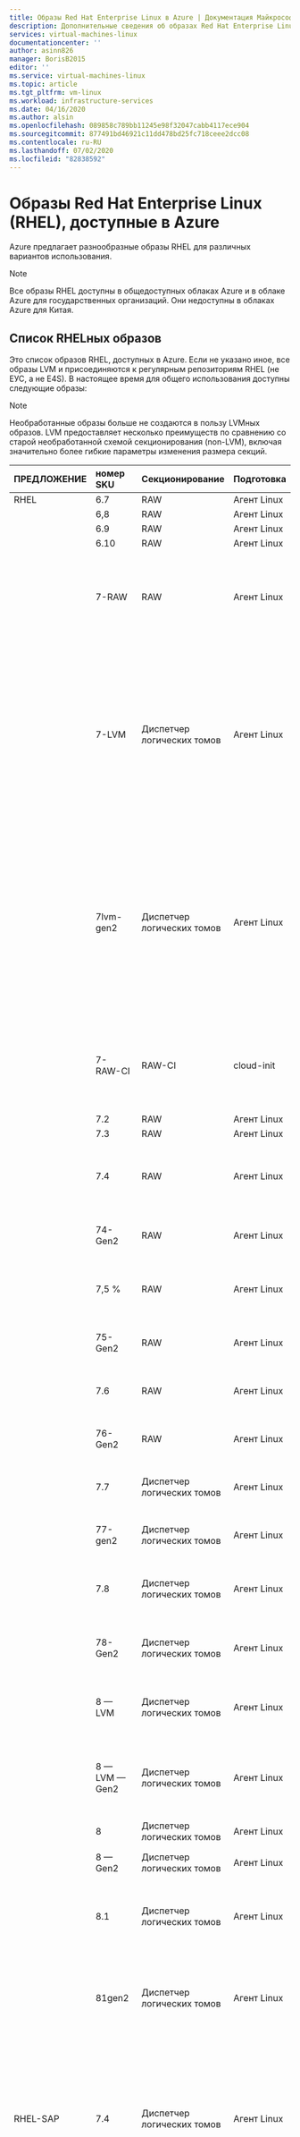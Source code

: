 ```yaml
---
title: Образы Red Hat Enterprise Linux в Azure | Документация Майкрософт
description: Дополнительные сведения об образах Red Hat Enterprise Linux в Microsoft Azure
services: virtual-machines-linux
documentationcenter: ''
author: asinn826
manager: BorisB2015
editor: ''
ms.service: virtual-machines-linux
ms.topic: article
ms.tgt_pltfrm: vm-linux
ms.workload: infrastructure-services
ms.date: 04/16/2020
ms.author: alsin
ms.openlocfilehash: 089858c789bb11245e98f32047cabb4117ece904
ms.sourcegitcommit: 877491bd46921c11dd478bd25fc718ceee2dcc08
ms.contentlocale: ru-RU
ms.lasthandoff: 07/02/2020
ms.locfileid: "82838592"
---
```

# <a name="red-hat-enterprise-linux-rhel-images-available-in-azure"></a>Образы Red Hat Enterprise Linux (RHEL), доступные в Azure
Azure предлагает разнообразные образы RHEL для различных вариантов использования.

> [!NOTE]
> Все образы RHEL доступны в общедоступных облаках Azure и в облаке Azure для государственных организаций. Они недоступны в облаках Azure для Китая.

## <a name="list-of-rhel-images"></a>Список RHELных образов
Это список образов RHEL, доступных в Azure. Если не указано иное, все образы LVM и присоединяются к регулярным репозиториям RHEL (не ЕУС, а не E4S). В настоящее время для общего использования доступны следующие образы:

> [!NOTE]
> Необработанные образы больше не создаются в пользу LVMных образов. LVM предоставляет несколько преимуществ по сравнению со старой необработанной схемой секционирования (non-LVM), включая значительно более гибкие параметры изменения размера секций.

ПРЕДЛОЖЕНИЕ| номер SKU | Секционирование | Подготовка | Примечания
:----|:----|:-------------|:-------------|:-----
RHEL          | 6.7      | RAW    | Агент Linux |
|             | 6,8      | RAW    | Агент Linux |
|             | 6.9      | RAW    | Агент Linux |
|             | 6.10     | RAW    | Агент Linux |
|             | 7-RAW    | RAW    | Агент Linux | Семейство образов RHEL 7. x. <br> По умолчанию подключен к обычным репозиториям (не ЕУС).
|             | 7-LVM    | Диспетчер логических томов    | Агент Linux | Семейство образов RHEL 7. x. <br> По умолчанию подключен к обычным репозиториям (не ЕУС). Если вы ищете стандартный образ RHEL для развертывания, используйте этот набор образов и (или) его аналог поколения 2.
|             | 7lvm-gen2| Диспетчер логических томов    | Агент Linux | Семейство образов поколения 2, RHEL 7. x. <br> По умолчанию подключен к обычным репозиториям (не ЕУС). Если вы ищете стандартный образ RHEL для развертывания, используйте этот набор образов и (или) его аналог поколения 1.
|             | 7-RAW-CI | RAW-CI | cloud-init  | Семейство образов RHEL 7. x. <br> По умолчанию подключен к обычным репозиториям (не ЕУС).
|             | 7.2      | RAW    | Агент Linux |
|             | 7.3      | RAW    | Агент Linux |
|             | 7.4      | RAW    | Агент Linux | По умолчанию подключен к репозиториям ЕУС по состоянию на апрель 2019.
|             | 74-Gen2  | RAW    | Агент Linux | По умолчанию подключен к репозиториям ЕУС.
|             | 7,5 %      | RAW    | Агент Linux | По умолчанию подключен к репозиториям ЕУС с 2019 июня.
|             | 75-Gen2  | RAW    | Агент Linux | По умолчанию подключен к репозиториям ЕУС.
|             | 7.6      | RAW    | Агент Linux | По умолчанию подключено к репозиториям ЕУС с 2019 мая.
|             | 76-Gen2  | RAW    | Агент Linux | По умолчанию подключен к репозиториям ЕУС.
|             | 7.7      | Диспетчер логических томов    | Агент Linux | По умолчанию подключен к репозиториям ЕУС.
|             | 77-gen2  | Диспетчер логических томов    | Агент Linux | По умолчанию подключен к репозиториям ЕУС.
|             | 7.8      | Диспетчер логических томов    | Агент Linux | Подключен к обычным репозиториям (ЕУС недоступен для RHEL 7,8)
|             | 78-Gen2  | Диспетчер логических томов    | Агент Linux | Подключен к обычным репозиториям (ЕУС недоступен для RHEL 7,8)
|             | 8 — LVM    | Диспетчер логических томов    | Агент Linux | Семейство образов RHEL 8. x. Подключен к обычным репозиториям.
|             | 8 — LVM — Gen2| Диспетчер логических томов    | Агент Linux | Семейство образов Hyper-V Generation 2-RHEL 8. x. Подключен к обычным репозиториям.
|             | 8        | Диспетчер логических томов    | Агент Linux | Образы RHEL 8,0
|             | 8 — Gen2   | Диспетчер логических томов    | Агент Linux | Образы Hyper-V поколения 2 — RHEL 8,0.
|             | 8.1      | Диспетчер логических томов    | Агент Linux | Образы RHEL 8,1. В настоящее время подключен к обычным репозиториям.
|             | 81gen2   | Диспетчер логических томов    | Агент Linux | Образы Hyper-V поколения 2 — RHEL 8,1. В настоящее время подключен к обычным репозиториям.
RHEL-SAP      | 7.4      | Диспетчер логических томов    | Агент Linux | RHEL 7,4 для SAP HANA и бизнес-приложений. Подключается к репозиториям E4S, будет взимать вознаграждение за SAP и RHEL, а также базовую плату за вычисление.
|             | 74sap — Gen2| Диспетчер логических томов    | Агент Linux | RHEL 7,4 для SAP HANA и бизнес-приложений. Образ поколения 2. Подключается к репозиториям E4S, будет взимать вознаграждение за SAP и RHEL, а также базовую плату за вычисление.
|             | 7,5 %       | Диспетчер логических томов    | Агент Linux | RHEL 7,5 для SAP HANA и бизнес-приложений. Подключается к репозиториям E4S, будет взимать вознаграждение за SAP и RHEL, а также базовую плату за вычисление.
|             | 75sap — Gen2| Диспетчер логических томов    | Агент Linux | RHEL 7,5 для SAP HANA и бизнес-приложений. Образ поколения 2. Подключается к репозиториям E4S, будет взимать вознаграждение за SAP и RHEL, а также базовую плату за вычисление.
|             | 7.6       | Диспетчер логических томов    | Агент Linux | RHEL 7,6 для SAP HANA и бизнес-приложений. Подключается к репозиториям E4S, будет взимать вознаграждение за SAP и RHEL, а также базовую плату за вычисление.
|             | 76sap — Gen2| Диспетчер логических томов    | Агент Linux | RHEL 7,6 для SAP HANA и бизнес-приложений. Образ поколения 2. Подключается к репозиториям E4S, будет взимать вознаграждение за SAP и RHEL, а также базовую плату за вычисление.
|             | 7.7       | Диспетчер логических томов    | Агент Linux | RHEL 7,7 для SAP HANA и бизнес-приложений. Подключается к репозиториям E4S, будет взимать вознаграждение за SAP и RHEL, а также базовую плату за вычисление.
RHEL-SAP-HANA | 6.7       | RAW    | Агент Linux | RHEL 6,7 для SAP HANA. Устарело в пользу образов RHEL-SAP.
|             | 7.2       | Диспетчер логических томов    | Агент Linux | RHEL 7,2 для SAP HANA. Устарело в пользу образов RHEL-SAP.
|             | 7.3       | Диспетчер логических томов    | Агент Linux | RHEL 7,3 для SAP HANA. Устарело в пользу образов RHEL-SAP.
RHEL-SAP-APPS | 6,8       | RAW    | Агент Linux | RHEL 6,8 для SAP Business Applications. Устарело в пользу образов RHEL-SAP.
|             | 7.3       | Диспетчер логических томов    | Агент Linux | RHEL 7,3 для SAP Business Applications. Устарело в пользу образов RHEL-SAP.
RHEL-HA       | 7.4       | Диспетчер логических томов    | Агент Linux | RHEL 7,4 с дополнением высокой доступности. Будет взиматься премия за высокий уровень доступности и RHEL поверх базовых вычислений.
|             | 7,5 %       | Диспетчер логических томов    | Агент Linux | RHEL 7,5 с дополнением высокой доступности. Будет взиматься премия за высокий уровень доступности и RHEL поверх базовых вычислений.
|             | 7.6       | Диспетчер логических томов    | Агент Linux | RHEL 7,6 с дополнением высокой доступности. Будет взиматься премия за высокий уровень доступности и RHEL поверх базовых вычислений.
RHEL-SAP-HA   | 7.4          | Диспетчер логических томов    | Агент Linux | RHEL 7,4 для SAP с высоким уровнем доступности и службами обновления. Подключено к репозиториям E4S. Будет взиматься премия за репозитории SAP и высокой доступности, а также RHEL, поверх базовых расчетных выплат.
|             | 74sapha — Gen2 | Диспетчер логических томов    | Агент Linux | RHEL 7,4 для SAP с высоким уровнем доступности и службами обновления. Образ поколения 2. Подключено к репозиториям E4S. Будет взиматься премия за репозитории SAP и высокой доступности, а также RHEL, поверх базовых расчетных выплат.
|             | 7,5 %          | Диспетчер логических томов    | Агент Linux | RHEL 7,5 для SAP с высоким уровнем доступности и службами обновления. Подключено к репозиториям E4S. Будет взиматься премия за репозитории SAP и высокой доступности, а также RHEL, поверх базовых расчетных выплат.
|             | 7.6          | Диспетчер логических томов    | Агент Linux | RHEL 7,6 для SAP с высоким уровнем доступности и службами обновления. Подключено к репозиториям E4S. Будет взиматься премия за репозитории SAP и высокой доступности, а также RHEL, поверх базовых расчетных выплат.
|             | 76sapha — Gen2 | Диспетчер логических томов    | Агент Linux | RHEL 7,6 для SAP с высоким уровнем доступности и службами обновления. Образ поколения 2. Подключено к репозиториям E4S. Будет взиматься премия за репозитории SAP и высокой доступности, а также RHEL, поверх базовых расчетных выплат.
|             | 7.7          | Диспетчер логических томов    | Агент Linux | RHEL 7,7 для SAP с высоким уровнем доступности и службами обновления. Подключено к репозиториям E4S. Будет взиматься премия за репозитории SAP и высокой доступности, а также RHEL, поверх базовых расчетных выплат.
|             | 77sapha — Gen2 | Диспетчер логических томов    | Агент Linux | RHEL 7,7 для SAP с высоким уровнем доступности и службами обновления. Образ поколения 2. Подключено к репозиториям E4S. Будет взиматься премия за репозитории SAP и высокой доступности, а также RHEL, поверх базовых расчетных выплат.
rhel-byos     |RHEL — lvm74| Диспетчер логических томов    | Агент Linux | RHEL 7,4 BYOS, не подключенные к какому-либо источнику обновлений, не будут взимать плату за RHEL Premium.
|             |RHEL — lvm75| Диспетчер логических томов    | Агент Linux | RHEL 7,5 BYOS, не подключенные к какому-либо источнику обновлений, не будут взимать плату за RHEL Premium.
|             |RHEL — lvm76| Диспетчер логических томов    | Агент Linux | RHEL 7,6 BYOS, не подключенные к какому-либо источнику обновлений, не будут взимать плату за RHEL Premium.
|             |rhel-lvm77| Диспетчер логических томов    | Агент Linux | RHEL 7,7 BYOS, не подключенные к какому-либо источнику обновлений, не будут взимать плату за RHEL Premium.
|             |RHEL — lvm8 | Диспетчер логических томов    | Агент Linux | RHEL 8 BYOS Images (дополнительный номер версии RHEL отображается в значении версии образа), не подключенном к какому-либо источнику обновлений, не будет взиматься плата за RHEL Premium.

> [!NOTE]
> Предложение по продукту RHEL-SAP-HANA считается окончанием срока службы Red Hat. Существующие развертывания продолжат работать в обычном режиме, но Red Hat рекомендует клиентам переходить с образов RHEL-SAP-HANA на образы RHEL-SAP-HA, которые включают SAP HANA репозитории и надстройку высокой доступности. Дополнительные сведения о облачных предложениях SAP для Red Hat доступны [здесь](https://access.redhat.com/articles/3751271).

## <a name="next-steps"></a>Дальнейшие шаги
* Дополнительные сведения о [образах Red Hat в Azure](./redhat-images.md).
* Узнайте больше об [инфраструктуре обновления Red Hat](./redhat-rhui.md).
* Дополнительные сведения о [предложении RHEL BYOS](./byos.md).
* Сведения о политиках поддержки Red Hat для всех версий RHEL можно найти на странице [о жизненных циклах выпусков Red Hat Enterprise Linux](https://access.redhat.com/support/policy/updates/errata).
